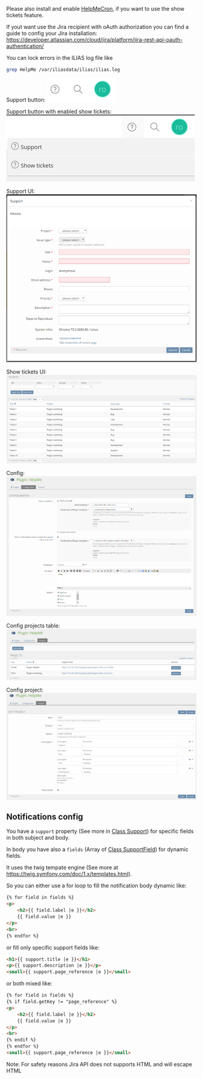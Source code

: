 Please also install and enable [HelpMeCron](https://github.com/studer-raimann/HelpMeCron), if you want to use the show tickets feature.

If yout want use the Jira recipient with oAuth authorization you can find a guide to config your Jira installation: https://developer.atlassian.com/cloud/jira/platform/jira-rest-api-oauth-authentication/

You can lock errors in the ILIAS log file like
```bash
grep HelpMe /var/iliasdata/ilias/ilias.log
```

Support button:
![Support button](../doc/images/support_button.png)

Support button with enabled show tickets:
![Support button with enabled show tickets](../doc/images/support_button_dropdown.png)

Support UI:
![Support UI](../doc/images/support_ui.png)

Show tickets UI:
![Show tickets UI](../doc/images/show_tickets_ui.png)

Config:
![Config](../doc/images/config.png)

Config projects table:
![Config projects table](../doc/images/config_projects_table.png)

Config project:
![Config project](../doc/images/config_project.png)

## Notifications config
You have a `support` property (See more in [Class Support](./src/Support/Support.php)) for specific fields in both subject and body.

In body you have also a `fields` (Array of [Class SupportField](src/Support/SupportField.php)) for dynamic fields.

It uses the twig tempate engine (See more at https://twig.symfony.com/doc/1.x/templates.html).

So you can either use a for loop to fill the notification body dynamic like:
```html
{% for field in fields %}
<p>
	<h2>{{ field.label |e }}</h2>
	{{ field.value |e }}
</p>
<br>
{% endfor %}
```

or fill only specific support fields like:
```html
<h1>{{ support.title |e }}</h1>
<p>{{ support.description |e }}</p>
<small>{{ support.page_reference |e }}</small>
```

or both mixed like:
```html
{% for field in fields %}
{% if field.getKey != "page_reference" %}
<p>
	<h2>{{ field.label |e }}</h2>
	{{ field.value |e }}
</p>
<br>
{% endif %}
{% endfor %}
<small>{{ support.page_reference |e }}</small>
```

Note: For safety reasons Jira API does not supports HTML and will escape HTML
